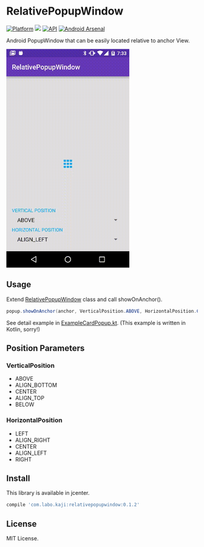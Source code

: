 # RelativePopupWindow

[![Platform](https://img.shields.io/badge/platform-android-green.svg)](http://developer.android.com/index.html)
<img src="https://img.shields.io/badge/license-MIT-green.svg?style=flat">
[![API](https://img.shields.io/badge/API-7%2B-yellow.svg?style=flat)](https://android-arsenal.com/api?level=7)
[![Android Arsenal](https://img.shields.io/badge/Android%20Arsenal-RelativePopupWindow-green.svg?style=true)](https://android-arsenal.com/details/1/3908)

Android PopupWindow that can be easily located relative to anchor View.

![Art](art/art1.gif)

## Usage

Extend [RelativePopupWindow](relativepopupwindow/src/main/java/com/labo/kaji/relativepopupwindow/RelativePopupWindow.java) class and call showOnAnchor().

```java
popup.showOnAnchor(anchor, VerticalPosition.ABOVE, HorizontalPosition.CENTER);
```

See detail example in [ExampleCardPopup.kt](example/src/main/java/com/labo/kaji/relativepopupwindow/example/ExampleCardPopup.kt).
(This example is written in Kotlin, sorry!)

## Position Parameters

### VerticalPosition

- ABOVE
- ALIGN_BOTTOM
- CENTER
- ALIGN_TOP
- BELOW

### HorizontalPosition

- LEFT
- ALIGN_RIGHT
- CENTER
- ALIGN_LEFT
- RIGHT

## Install

This library is available in jcenter.

```groovy
compile 'com.labo.kaji:relativepopupwindow:0.1.2'
```

## License

MIT License.
